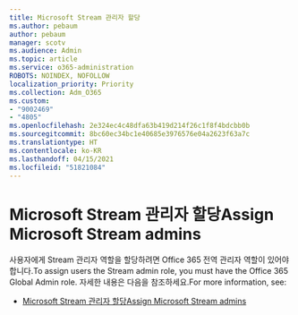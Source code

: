 ```yaml
---
title: Microsoft Stream 관리자 할당
ms.author: pebaum
author: pebaum
manager: scotv
ms.audience: Admin
ms.topic: article
ms.service: o365-administration
ROBOTS: NOINDEX, NOFOLLOW
localization_priority: Priority
ms.collection: Adm_O365
ms.custom:
- "9002469"
- "4805"
ms.openlocfilehash: 2e324ec4c48dfa63b419d214f26c1f8f4bdcbb0b
ms.sourcegitcommit: 8bc60ec34bc1e40685e3976576e04a2623f63a7c
ms.translationtype: HT
ms.contentlocale: ko-KR
ms.lasthandoff: 04/15/2021
ms.locfileid: "51821084"
---
```

# <a name="assign-microsoft-stream-admins"></a><span data-ttu-id="6ec01-102">Microsoft Stream 관리자 할당</span><span class="sxs-lookup"><span data-stu-id="6ec01-102">Assign Microsoft Stream admins</span></span>

<span data-ttu-id="6ec01-103">사용자에게 Stream 관리자 역할을 할당하려면 Office 365 전역 관리자 역할이 있어야 합니다.</span><span class="sxs-lookup"><span data-stu-id="6ec01-103">To assign users the Stream admin role, you must have the Office 365 Global Admin role.</span></span> <span data-ttu-id="6ec01-104">자세한 내용은 다음을 참조하세요.</span><span class="sxs-lookup"><span data-stu-id="6ec01-104">For more information, see:</span></span>

- [<span data-ttu-id="6ec01-105">Microsoft Stream 관리자 할당</span><span class="sxs-lookup"><span data-stu-id="6ec01-105">Assign Microsoft Stream admins</span></span>](https://docs.microsoft.com/stream/assign-administrator-user-role)
